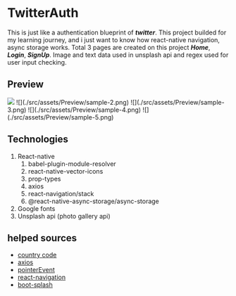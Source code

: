 # TwitterAuth 
This is just like a authentication blueprint of ***twitter***. This project builded for my learning journey, and i just want to know how react-native navigation, async storage works. Total 3 pages are created on this project ***Home***, ***Login***, ***SignUp***. Image and text data used in unsplash api and regex used for user input checking.
## Preview
<img src="/assets/Preview/sample-1.png" width="100" />
![](./src/assets/Preview/sample-2.png)
![](./src/assets/Preview/sample-3.png)
![](./src/assets/Preview/sample-4.png)
![](./src/assets/Preview/sample-5.png)


## Technologies
1. React-native
   1. babel-plugin-module-resolver 
   2. react-native-vector-icons
   3. prop-types
   4. axios
   5. react-navigation/stack
   6. @react-native-async-storage/async-storage
2. Google fonts
3. Unsplash api (photo gallery api)

## helped sources
- [country code](https://www.naroju.com/create-your-own-phone-number-input-in-react-native/)
- [axios](https://blog.logrocket.com/using-axios-react-native-manage-api-requests/)
- [pointerEvent](https://blog.logrocket.com/using-pointerevents-react-native/)
- [react-navigation](https://reactnavigation.org/docs/stack-navigator/)
- [boot-splash](https://github.com/zoontek/react-native-bootsplash)
